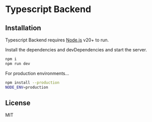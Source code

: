 # Typescript Backend
## Installation

Typescript Backend requires [Node.js](https://nodejs.org/) v20+ to run.

Install the dependencies and devDependencies and start the server.

```sh
npm i
npm run dev
```

For production environments...

```sh
npm install --production
NODE_ENV=production 
```
## License

MIT
